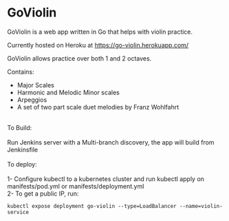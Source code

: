 # GoViolin

GoViolin is a web app written in Go that helps with violin practice.

Currently hosted on Heroku at https://go-violin.herokuapp.com/

GoViolin allows practice over both 1 and 2 octaves.

Contains:
* Major Scales
* Harmonic and Melodic Minor scales
* Arpeggios
* A set of two part scale duet melodies by Franz Wohlfahrt


<br />
To Build: <br />
<br />
Run Jenkins server with a Multi-branch discovery, the app will build from Jenkinsfile

<br />
<br />
To deploy: <br />
<br />
1- Configure kubectl to a kubernetes cluster and run kubectl apply on manifests/pod.yml or manifests/deployment.yml <br />
2- To get a public IP, run:

```
kubectl expose deployment go-violin --type=LoadBalancer --name=violin-service
```

